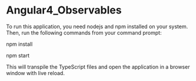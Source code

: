 # Angular4_Observables

To run this application, you need nodejs and npm installed on your system. Then, run the following commands from your command prompt:

npm install

npm start

This will transpile the TypeScript files and open the application in a browser window with live reload.
